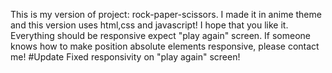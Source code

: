 This is my version of project: rock-paper-scissors.
I made it in anime theme and this version uses html,css and javascript!
I hope that you like it.
Everything should be responsive expect "play again" screen. If someone knows how to make position absolute elements responsive, please contact me!
#Update
Fixed responsivity on "play again" screen!
